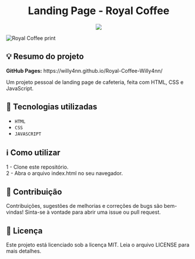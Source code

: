 <h1 align="center"> Landing Page - Royal Coffee </h1>

<p align="center">
  <img src="https://img.shields.io/badge/STATUS-CONCLUÍDO-brightgreen""/>
</p>

![Royal Coffee print](https://user-images.githubusercontent.com/101363317/199817379-b83ec075-6515-408b-bf7e-2d1c0c5534f5.png)

<h2> 💡 Resumo do projeto </h2>
<p><b>GitHub Pages:</b> https://willy4nn.github.io/Royal-Coffee-Willy4nn/ </p>
<p> Um projeto pessoal de landing page de cafeteria, feita com HTML, CSS e JavaScript. </p>

<h2> 🚀 Tecnologias utilizadas </h2>

- ``HTML``
- ``CSS``
- ``JAVASCRIPT``

<h2> ℹ️ Como utilizar </h2>

1 - Clone este repositório. <br>
2 - Abra o arquivo index.html no seu navegador. <br>

<h2> 🤝 Contribuição </h2>

Contribuições, sugestões de melhorias e correções de bugs são bem-vindas! Sinta-se à vontade para abrir uma issue ou pull request.

<h2> 📄 Licença </h2>

Este projeto está licenciado sob a licença MIT. Leia o arquivo LICENSE para mais detalhes.
